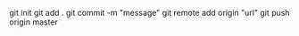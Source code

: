 git init 
git add . 
git commit -m "message" 
git remote add origin "url" 
git push origin master


